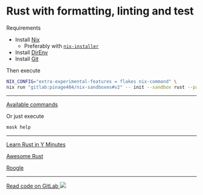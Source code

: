 # Rust with formatting, linting and test

Requirements

* Install [Nix](https://nixos.org)
  * Preferably with [`nix-installer`](https://determinate.systems/nix-installer/)
* Install [DirEnv](https://direnv.net)
* Install [Git](https://git-scm.com)

Then execute

```sh
NIX_CONFIG="extra-experimental-features = flakes nix-command" \
nix run "gitlab:pinage404/nix-sandboxes#v2" -- init --sandbox rust --path ./new_project
```

---

[Available commands](./maskfile.md)

Or just execute

```sh
mask help
```

---

[Learn Rust in Y Minutes](https://learnxinyminutes.com/docs/rust/)

[Awesome Rust](https://github.com/rust-unofficial/awesome-rust#readme)

[Roogle](https://roogle.hkmatsumoto.com)

---

<!-- markdownlint-disable-next-line MD045 -->
[Read code on GitLab ![](https://img.shields.io/gitlab/stars/pinage404/nix-sandboxes?style=social)](https://gitlab.com/pinage404/nix-sandboxes/-/tree/main/rust)
